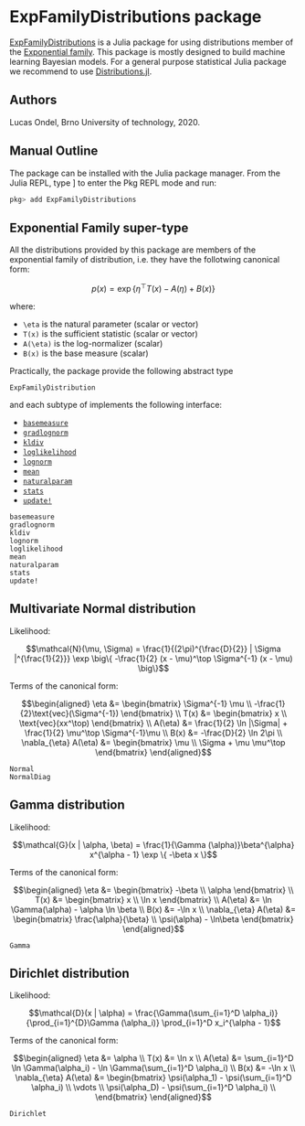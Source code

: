# ExpFamilyDistributions package

[ExpFamilyDistributions](https://github.com/BUTSpeechFIT/ExpFamilyDistributions)
is a Julia package for using distributions member of the
[Exponential family](https://en.wikipedia.org/wiki/Exponential_family).
This package is mostly designed to build machine learning Bayesian
models. For a general purpose statistical Julia package we recommend
to use [Distributions.jl](https://github.com/JuliaStats/Distributions.jl).

## Authors

Lucas Ondel, Brno University of technology, 2020.

## Manual Outline

The package can be installed with the Julia package manager. From the
Julia REPL, type ] to enter the Pkg REPL mode and run:

```julia
pkg> add ExpFamilyDistributions
```

## Exponential Family super-type

All the distributions provided by this package are members of the
exponential family of distribution, i.e. they have the follotwing
canonical form:
```math
p(x) = \exp \{ \eta^\top T(x) - A(\eta) + B(x) \}
```
where:
* ``\eta`` is the natural parameter (scalar or vector)
* ``T(x)`` is the sufficient statistic (scalar or vector)
* ``A(\eta)`` is the log-normalizer (scalar)
* ``B(x)`` is the base measure (scalar)

Practically, the package provide the following abstract type
```@docs
ExpFamilyDistribution
```
and each subtype of implements the following interface:
* [`basemeasure`](@ref)
* [`gradlognorm`](@ref)
* [`kldiv`](@ref)
* [`loglikelihood`](@ref)
* [`lognorm`](@ref)
* [`mean`](@ref)
* [`naturalparam`](@ref)
* [`stats`](@ref)
* [`update!`](@ref)

```@docs
basemeasure
gradlognorm
kldiv
lognorm
loglikelihood
mean
naturalparam
stats
update!
```

## Multivariate Normal distribution

Likelihood:
```math
\mathcal{N}(\mu, \Sigma) = \frac{1}{(2\pi)^{\frac{D}{2}} | \Sigma
|^{\frac{1}{2}}} \exp \big\{ -\frac{1}{2} (x - \mu)^\top \Sigma^{-1} (x -
\mu) \big\}
```

Terms of the canonical form:
```math
\begin{aligned}
    \eta &= \begin{bmatrix}
        \Sigma^{-1} \mu \\
        -\frac{1}{2}\text{vec}(\Sigma^{-1})
    \end{bmatrix} \\

    T(x) &= \begin{bmatrix}
        x \\
        \text{vec}(xx^\top)
    \end{bmatrix} \\

    A(\eta) &= \frac{1}{2} \ln |\Sigma| + \frac{1}{2} \mu^\top
        \Sigma^{-1}\mu \\

    B(x) &= -\frac{D}{2} \ln 2\pi \\

    \nabla_{\eta} A(\eta) &= \begin{bmatrix}
        \mu \\
        \Sigma + \mu \mu^\top
    \end{bmatrix}
\end{aligned}
```

```@docs
Normal
NormalDiag
```

## Gamma distribution

Likelihood:
```math
\mathcal{G}(x | \alpha, \beta) = \frac{1}{\Gamma (\alpha)}\beta^{\alpha} x^{\alpha - 1} \exp \{ -\beta x \}
```

Terms of the canonical form:
```math
\begin{aligned}
    \eta &= \begin{bmatrix}
        -\beta  \\
        \alpha
    \end{bmatrix} \\

    T(x) &= \begin{bmatrix}
        x \\
        \ln x
    \end{bmatrix} \\

    A(\eta) &= \ln \Gamma(\alpha) - \alpha \ln \beta \\

    B(x) &= -\ln x \\

    \nabla_{\eta} A(\eta) &= \begin{bmatrix}
        \frac{\alpha}{\beta} \\
        \psi(\alpha) - \ln\beta
    \end{bmatrix}
\end{aligned}
```

```@docs
Gamma
```

## Dirichlet distribution

Likelihood:
```math
\mathcal{D}(x | \alpha) = \frac{\Gamma(\sum_{i=1}^D \alpha_i)}{\prod_{i=1}^{D}\Gamma (\alpha_i)}
    \prod_{i=1}^D x_i^{\alpha - 1}
```

Terms of the canonical form:
```math
\begin{aligned}
    \eta &= \alpha \\

    T(x) &= \ln x \\

    A(\eta) &= \sum_{i=1}^D \ln \Gamma(\alpha_i) - \ln \Gamma(\sum_{i=1}^D \alpha_i) \\

    B(x) &= -\ln x \\

    \nabla_{\eta} A(\eta) &= \begin{bmatrix}
        \psi(\alpha_1) - \psi(\sum_{i=1}^D \alpha_i) \\
        \vdots \\
        \psi(\alpha_D) - \psi(\sum_{i=1}^D \alpha_i) \\
    \end{bmatrix}
\end{aligned}
```

```@docs
Dirichlet
```
